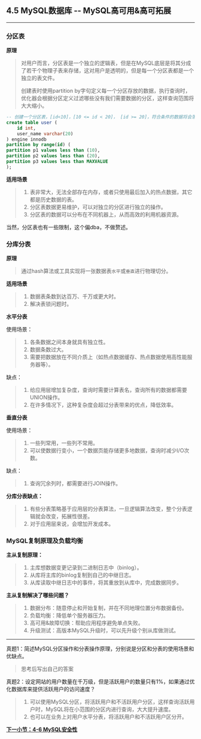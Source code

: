 ## 4.5 MySQL数据库 -- MySQL高可用&高可拓展
***
### 分区表

**原理**
> 对用户而言，分区表是一个独立的逻辑表，但是在MySQL底层是将其分成了若干个物理子表来存储，这对用户是透明的，但是每一个分区表都是一个独立的表文件。
> 
> 创建表时使用partition by字句定义每一个分区存放的数据，执行查询时，优化器会根据分区定义过滤哪些没有我们需要数据的分区，这样查询范围将大大缩小。

```sql
-- 创建一个分区表，[id<10]，[10 <= id < 20]， [id >= 20]，符合条件的数据将会落在对应的fenqub
create table user (
	id int,
	user_name varchar(20)
) engine innodb
partition by range(id) (
partition p1 values less than (10),
partition p2 values less than (20),
partition p3 values less than MAXVALUE
);
```

**适用场景**
> 1. 表非常大，无法全部存在内存，或者只使用最后加入的热点数据，其它都是历史数据的表。
> 2. 分区表数据更易维护，可以对独立的分区进行独立的操作。
> 3. 分区表的数据可以分布在不同机器上，从而高效的利用机器资源。

当然，分区表也有一些限制，这个偏dba，不做赘述。

### 分库分表

**原理**
> 通过hash算法或工具实现将一张数据表`水平`或`垂直`进行物理切分。

**适用场景**
> 1. 数据表条数到达百万、千万或更大时。
> 2. 解决表锁问题时。

**水平分表**

使用场景：
> 1. 各条数据之间本身就具有独立性。
> 2. 数据条数过大。
> 3. 需要把数据放在不同介质上（如热点数据缓存、热点数据使用高性能服务器等）。

缺点：
> 1. 给应用层增加复杂度，查询时需要计算表名，查询所有的数据都需要UNION操作。
> 2. 在许多情况下，这种复杂度会超过分表带来的优点，降低效率。

**垂直分表**

使用场景：
> 1. 一些列常用，一些列不常用。
> 2. 可以使数据行变小，一个数据页能存储更多地数据，查询时减少I/O次数。

缺点：
> 1. 查询冗余列时，都需要进行JOIN操作。


**分库分表缺点：**
> 1. 有些分表策略基于应用层的分表算法，一旦逻辑算法改变，整个分表逻辑就会改变，拓展性很差。
> 2. 对于应用层来说，会增加开发成本。

### MySQL复制原理及负载均衡

**主从复制原理：**
> 1. 主库想数据变更记录到二进制日志中（binlog）。
> 2. 从库将主库的binlog复制到自己的中继日志。
> 3. 从库读取中继日志中的事件，将其重放到从库中，完成数据同步。

**主从复制解决了哪些问题？**
> 1. 数据分布：随意停止和开始复制，并在不同地理位置分布数据备份。
> 2. 负载均衡：降低单个服务器压力。
> 3. 高可用&故障切换：帮助应用程序避免单点失败。
> 4. 升级测试：高版本MySQL升级时，可以先升级个别从库做测试。

***
真题1：简述MySQL分区操作和分表操作原理，分别说是分区和分表的使用场景和优缺点。
> 思考后写出自己的答案

真题2：设定网站的用户数量在千万级，但是活跃用户的数量只有1%，如果通过优化数据库来提供活跃用户的访问速度？

> 1. 可以使用MySQL分区，将活跃用户和不活跃用户分区，这样查询活跃用户时，MySQL将在小范围的分区内进行查询，大大提升速度。
> 2. 也可以在业务上对用户水平分表，将活跃用户和不活跃用户区分开。

[**下一小节：4-6 MySQL安全性**](https://github.com/201502lisihao/PHP-Technology-Stack-Review/blob/master/4-MySQL%E6%95%B0%E6%8D%AE%E5%BA%93/4-6MySQL%E5%AE%89%E5%85%A8%E6%80%A7.md) 
